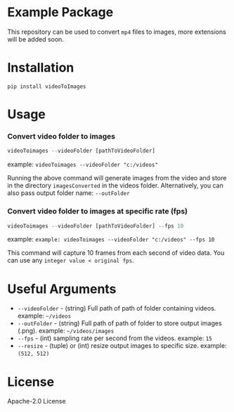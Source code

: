 # Example Package
This repository can be used to convert `mp4` files to images, more extensions will be added soon.
# Installation
`pip install videoToImages`

# Usage
### Convert video folder to images
```py
videoToimages --videoFolder [pathToVideoFolder]
```
example: `videoToimages --videoFolder "c:/videos"`

Running the above command will generate images from the video and store in the directory `imagesConverted` in the videos folder. 
Alternatively, you can also pass output folder name: `--outFolder`

### Convert video folder to images at specific rate (fps)
```py
videoToimages --videoFolder [pathToVideoFolder] --fps 10
```
example: `example: videoToimages --videoFolder "c:/videos" --fps 10`

This command will capture 10 frames from each second of video data. You can use any `integer value < original fps`. 

#  Useful Arguments
- `--videoFolder` - (string) Full path of path of folder containing videos. example: `~/videos`
- `--outFolder` - (string) Full path of path of folder to store output images (.png). example: `~/videos/images`
- `--fps` - (int) sampling rate per second from the videos. example: `15`
- `--resize` - (tuple) or (int) resize output images to specific size. example: `(512, 512)`

# License
Apache-2.0 License
